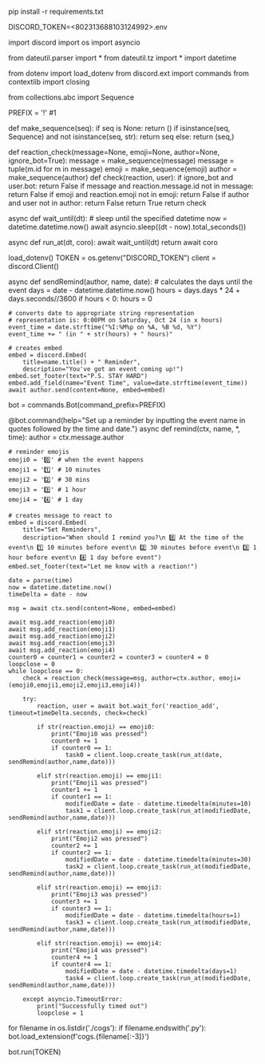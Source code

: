 pip install -r requirements.txt

DISCORD_TOKEN=<802313688103124992>.env


import discord
import os
import asyncio

from dateutil.parser import *
from dateutil.tz import * 
import datetime


from dotenv import load_dotenv
from discord.ext import commands
from contextlib import closing

from collections.abc import Sequence

PREFIX = '!' #1

def make_sequence(seq):
    if seq is None:
        return ()
    if isinstance(seq, Sequence) and not isinstance(seq, str):
        return seq
    else:
        return (seq,)

def reaction_check(message=None, emoji=None, author=None, ignore_bot=True):
    message = make_sequence(message)
    message = tuple(m.id for m in message)
    emoji = make_sequence(emoji)
    author = make_sequence(author)
    def check(reaction, user):
        if ignore_bot and user.bot:
            return False
        if message and reaction.message.id not in message:
            return False
        if emoji and reaction.emoji not in emoji:
            return False
        if author and user not in author:
            return False
        return True
    return check

async def wait_until(dt):
    # sleep until the specified datetime
    now = datetime.datetime.now()
    await asyncio.sleep((dt - now).total_seconds())

async def run_at(dt, coro):
    await wait_until(dt)
    return await coro

load_dotenv()
TOKEN = os.getenv("DISCORD_TOKEN")
client = discord.Client()

async def sendRemind(author, name, date):
	# calculates the days until the event
	days = date - datetime.datetime.now()
	hours = days.days * 24 + days.seconds//3600
	if hours < 0:
		hours = 0

	# converts date to appropriate string representation
	# representation is: 0:00PM on Saturday, Oct 24 (in x hours)
	event_time = date.strftime("%I:%M%p on %A, %B %d, %Y")
	event_time += " (in " + str(hours) + " hours)"

	# creates embed
	embed = discord.Embed(
		title=name.title() + " Reminder",
		description="You've got an event coming up!")
	embed.set_footer(text="P.S. STAY HARD")
	embed.add_field(name="Event Time", value=date.strftime(event_time))
	await author.send(content=None, embed=embed)

bot = commands.Bot(command_prefix=PREFIX)

@bot.command(help="Set up a reminder by inputting the event name in quotes followed by the time and date.")
async def remind(ctx, name, *, time):
	author = ctx.message.author
 
	# reminder emojis
	emoji0 = '0️⃣' # when the event happens 
	emoji1 = '1️⃣' # 10 minutes
	emoji2 = '2️⃣' # 30 mins
	emoji3 = '3️⃣' # 1 hour
	emoji4 = '4️⃣' # 1 day

	# creates message to react to
	embed = discord.Embed(
		title="Set Reminders",
		description="When should I remind you?\n 0️⃣ At the time of the event\n 1️⃣ 10 minutes before event\n 2️⃣ 30 minutes before event\n 3️⃣ 1 hour before event\n 4️⃣ 1 day before event")
	embed.set_footer(text="Let me know with a reaction!")

	date = parse(time)
	now = datetime.datetime.now()
	timeDelta = date - now

	msg = await ctx.send(content=None, embed=embed)

	await msg.add_reaction(emoji0)
	await msg.add_reaction(emoji1)
	await msg.add_reaction(emoji2)
	await msg.add_reaction(emoji3)
	await msg.add_reaction(emoji4)
	counter0 = counter1 = counter2 = counter3 = counter4 = 0
	loopclose = 0
	while loopclose == 0:
		check = reaction_check(message=msg, author=ctx.author, emoji=(emoji0,emoji1,emoji2,emoji3,emoji4))

		try:
			reaction, user = await bot.wait_for('reaction_add', timeout=timeDelta.seconds, check=check)

			if str(reaction.emoji) == emoji0:
				print("Emoji0 was pressed")
				counter0 += 1
				if counter0 == 1:
					task0 = client.loop.create_task(run_at(date, sendRemind(author,name,date)))

			elif str(reaction.emoji) == emoji1:
				print("Emoji1 was pressed")
				counter1 += 1
				if counter1 == 1:
					modifiedDate = date - datetime.timedelta(minutes=10)
					task1 = client.loop.create_task(run_at(modifiedDate, sendRemind(author,name,date)))

			elif str(reaction.emoji) == emoji2:
				print("Emoji2 was pressed")
				counter2 += 1
				if counter2 == 1:
					modifiedDate = date - datetime.timedelta(minutes=30)
					task2 = client.loop.create_task(run_at(modifiedDate, sendRemind(author,name,date)))

			elif str(reaction.emoji) == emoji3:
				print("Emoji3 was pressed")
				counter3 += 1
				if counter3 == 1:
					modifiedDate = date - datetime.timedelta(hours=1)
					task3 = client.loop.create_task(run_at(modifiedDate, sendRemind(author,name,date)))

			elif str(reaction.emoji) == emoji4:
				print("Emoji4 was pressed")
				counter4 += 1
				if counter4 == 1:
					modifiedDate = date - datetime.timedelta(days=1)
					task4 = client.loop.create_task(run_at(modifiedDate, sendRemind(author,name,date)))

		except asyncio.TimeoutError:
			print("Successfully timed out")
			loopclose = 1

for filename in os.listdir('./cogs'):
	if filename.endswith('.py'):
		bot.load_extension(f'cogs.{filename[:-3]}')

bot.run(TOKEN)
